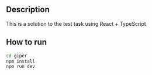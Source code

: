 ## Description
This is a solution to the test task using React + TypeScript
## How to run
```bash
cd giper
npm install
npm run dev
